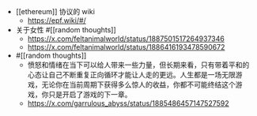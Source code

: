 - [[ethereum]] 协议的 wiki
	- https://epf.wiki/#/
- 关于女性 #[[random thoughts]]
	- https://x.com/feltanimalworld/status/1887501517264937346
	- https://x.com/feltanimalworld/status/1886416193478590672
- #[[random thoughts]]
	- 愤怒和情绪在当下可以给人带来一些力量，但长期来看，只有带着平和的心态让自己不断重复正向循环才能让人走的更远。人生都是一场无限游戏，无论你在当前周期下获得多么惊人的收益，你都不可能终结这个游戏，你只是开启了游戏的下一章。
	- https://x.com/garrulous_abyss/status/1885486457147527592